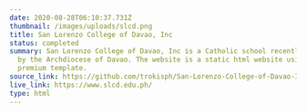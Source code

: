 ```yaml
---
date: 2020-08-28T06:10:37.731Z
thumbnail: /images/uploads/slcd.png
title: San Lorenzo College of Davao, Inc
status: completed
summary: San Lorenzo College of Davao, Inc is a Catholic school recently managed
  by the Archdiocese of Davao. The website is a static html website using a
  premium template.
source_link: https://github.com/trokisph/San-Lorenzo-College-of-Davao-Inc.
live_link: https://www.slcd.edu.ph/
type: html
---
```

